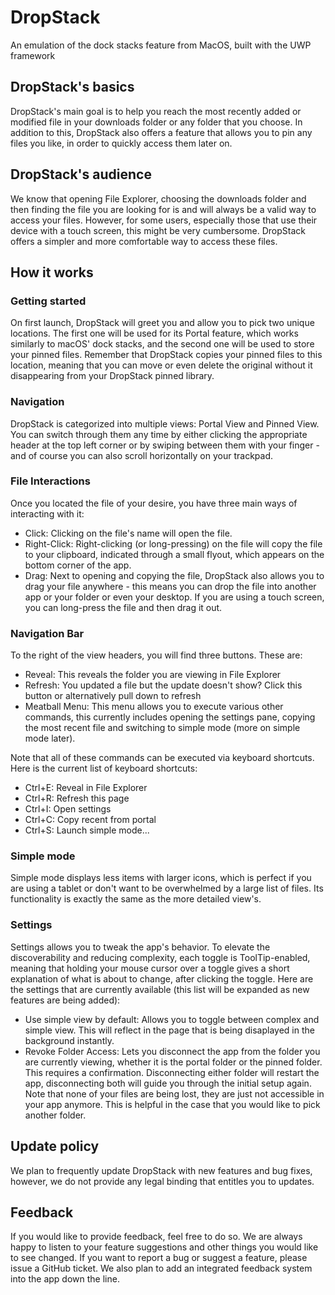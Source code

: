 # DropStack
An emulation of the dock stacks feature from MacOS, built with the UWP framework


## DropStack's basics
DropStack's main goal is to help you reach the most recently added or modified file in your downloads folder or any folder that you choose. In addition to this, DropStack also offers a feature that allows you to pin any files you like, in order to quickly access them later on.

## DropStack's audience
We know that opening File Explorer, choosing the downloads folder and then finding the file you are looking for is and will always be a valid way to access your files. However, for some users, especially those that use their device with a touch screen, this might be very cumbersome. DropStack offers a simpler and more comfortable way to access these files.

## How it works
### Getting started
On first launch, DropStack will greet you and allow you to pick two unique locations. The first one will be used for its Portal feature, which works similarly to macOS' dock stacks, and the second one will be used to store your pinned files.
Remember that DropStack copies your pinned files to this location, meaning that you can move or even delete the original without it disappearing from your DropStack pinned library.

### Navigation
DropStack is categorized into multiple views: Portal View and Pinned View.
You can switch through them any time by either clicking the appropriate header at the top left corner or by swiping between them with your finger - and of course you can also scroll horizontally on your trackpad.

### File Interactions
Once you located the file of your desire, you have three main ways of interacting with it:
- Click: Clicking on the file's name will open the file.
- Right-Click: Right-clicking (or long-pressing) on the file will copy the file to your clipboard, indicated through a small flyout, which appears on the bottom corner of the app.
- Drag: Next to opening and copying the file, DropStack also allows you to drag your file anywhere - this means you can drop the file into another app or your folder or even your desktop. If you are using a touch screen, you can long-press the file and then drag it out.

### Navigation Bar
To the right of the view headers, you will find three buttons. These are:
- Reveal: This reveals the folder you are viewing in File Explorer
- Refresh: You updated a file but the update doesn't show? Click this button or alternatively pull down to refresh
- Meatball Menu: This menu allows you to execute various other commands, this currently includes opening the settings pane, copying the most recent file and switching to simple mode (more on simple mode later).

Note that all of these commands can be executed via keyboard shortcuts. Here is the current list of keyboard shortcuts:
- Ctrl+E: Reveal in File Explorer
- Ctrl+R: Refresh this page
- Ctrl+I: Open settings
- Ctrl+C: Copy recent from portal
- Ctrl+S: Launch simple mode...

### Simple mode
Simple mode displays less items with larger icons, which is perfect if you are using a tablet or don't want to be overwhelmed by a large list of files. Its functionality is exactly the same as the more detailed view's.

### Settings
Settings allows you to tweak the app's behavior. To elevate the discoverability and reducing complexity, each toggle is ToolTip-enabled, meaning that holding your mouse cursor over a toggle gives a short explanation of what is about to change, after clicking the toggle.
Here are the settings that are currently available (this list will be expanded as new features are being added):
- Use simple view by default: Allows you to toggle between complex and simple view. This will reflect in the page that is being disaplayed in the background instantly.
- Revoke Folder Access: Lets you disconnect the app from the folder you are currently viewing, whether it is the portal folder or the pinned folder. This requires a confirmation. Disconnecting either folder will restart the app, disconnecting both will guide you through the initial setup again. Note that none of your files are being lost, they are just not accessible in your app anymore. This is helpful in the case that you would like to pick another folder.

## Update policy
We plan to frequently update DropStack with new features and bug fixes, however, we do not provide any legal binding that entitles you to updates.

## Feedback
If you would like to provide feedback, feel free to do so. We are always happy to listen to your feature suggestions and other things you would like to see changed. If you want to report a bug or suggest a feature, please issue a GitHub ticket. We also plan to add an integrated feedback system into the app down the line.
